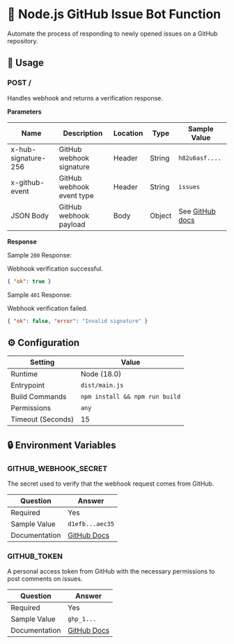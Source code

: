 # 🤖 Node.js GitHub Issue Bot Function

Automate the process of responding to newly opened issues on a GitHub repository.

## 🧰 Usage

### POST /

Handles webhook and returns a verification response.

**Parameters**

| Name                | Description               | Location | Type   | Sample Value                                                                                          |
| ------------------- | ------------------------- | -------- | ------ | ----------------------------------------------------------------------------------------------------- |
| x-hub-signature-256 | GitHub webhook signature  | Header   | String | `h82u6asf....`                                                                                        |
| x-github-event      | GitHub webhook event type | Header   | String | `issues`                                                                                              |
| JSON Body           | GitHub webhook payload    | Body     | Object | See [GitHub docs](https://docs.github.com/en/webhooks-and-events/webhooks/webhook-events-and-payload) |

**Response**

Sample `200` Response:

Webhook verification successful.

```json
{ "ok": true }
```

Sample `401` Response:

Webhook verification failed.

```json
{ "ok": false, "error": "Invalid signature" }
```

## ⚙️ Configuration

| Setting           | Value                          |
| ----------------- | ------------------------------ |
| Runtime           | Node (18.0)                    |
| Entrypoint        | `dist/main.js`                 |
| Build Commands    | `npm install && npm run build` |
| Permissions       | `any`                          |
| Timeout (Seconds) | 15                             |

## 🔒 Environment Variables

### GITHUB_WEBHOOK_SECRET

The secret used to verify that the webhook request comes from GitHub.

| Question      | Answer                                                                                          |
| ------------- | ----------------------------------------------------------------------------------------------- |
| Required      | Yes                                                                                             |
| Sample Value  | `d1efb...aec35`                                                                                 |
| Documentation | [GitHub Docs](https://docs.github.com/en/developers/webhooks-and-events/securing-your-webhooks) |

### GITHUB_TOKEN

A personal access token from GitHub with the necessary permissions to post comments on issues.

| Question      | Answer                                                                                                     |
| ------------- | ---------------------------------------------------------------------------------------------------------- |
| Required      | Yes                                                                                                        |
| Sample Value  | `ghp_1...`                                                                                                 |
| Documentation | [GitHub Docs](https://docs.github.com/en/github/authenticating-to-github/creating-a-personal-access-token) |
